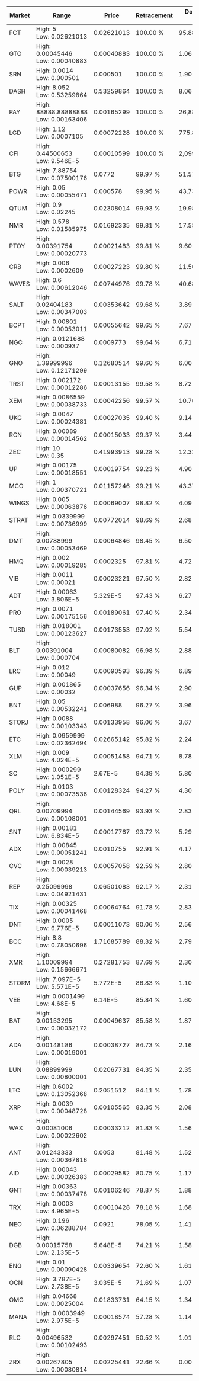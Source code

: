 | Market | Range | Price| Retracement | Doubles to 50% |
| --- | --- | --- | --- | --- |
| FCT | High: 5<br />Low: 0.02621013 | 0.02621013 | 100.00 % | 95.88 |
| GTO | High: 0.00045446<br />Low: 0.00040883 | 0.00040883 | 100.00 % | 1.06 |
| SRN | High: 0.0014<br />Low: 0.000501 | 0.000501 | 100.00 % | 1.90 |
| DASH | High: 8.052<br />Low: 0.53259864 | 0.53259864 | 100.00 % | 8.06 |
| PAY | High: 88888.88888888<br />Low: 0.00163406 | 0.00165299 | 100.00 % | 26,887,304.38 |
| LGD | High: 1.12<br />Low: 0.0007105 | 0.00072228 | 100.00 % | 775.81 |
| CFI | High: 0.44500653<br />Low: 9.546E-5 | 0.00010599 | 100.00 % | 2,099.74 |
| BTG | High: 7.88754<br />Low: 0.07500176 | 0.0772 | 99.97 % | 51.57 |
| POWR | High: 0.05<br />Low: 0.00055471 | 0.000578 | 99.95 % | 43.73 |
| QTUM | High: 0.9<br />Low: 0.02245 | 0.02308014 | 99.93 % | 19.98 |
| NMR | High: 0.578<br />Low: 0.01585975 | 0.01692335 | 99.81 % | 17.55 |
| PTOY | High: 0.00391754<br />Low: 0.00020773 | 0.00021483 | 99.81 % | 9.60 |
| CRB | High: 0.006<br />Low: 0.0002609 | 0.00027223 | 99.80 % | 11.50 |
| WAVES | High: 0.6<br />Low: 0.00612046 | 0.00744976 | 99.78 % | 40.68 |
| SALT | High: 0.02404183<br />Low: 0.00347003 | 0.00353642 | 99.68 % | 3.89 |
| BCPT | High: 0.00801<br />Low: 0.00053011 | 0.00055642 | 99.65 % | 7.67 |
| NGC | High: 0.0121688<br />Low: 0.000937 | 0.0009773 | 99.64 % | 6.71 |
| GNO | High: 1.39999996<br />Low: 0.12171299 | 0.12680514 | 99.60 % | 6.00 |
| TRST | High: 0.002172<br />Low: 0.00012286 | 0.00013155 | 99.58 % | 8.72 |
| XEM | High: 0.0086559<br />Low: 0.00038733 | 0.00042256 | 99.57 % | 10.70 |
| UKG | High: 0.0047<br />Low: 0.00024381 | 0.00027035 | 99.40 % | 9.14 |
| RCN | High: 0.00089<br />Low: 0.00014562 | 0.00015033 | 99.37 % | 3.44 |
| ZEC | High: 10<br />Low: 0.35 | 0.41993913 | 99.28 % | 12.32 |
| UP | High: 0.00175<br />Low: 0.00018551 | 0.00019754 | 99.23 % | 4.90 |
| MCO | High: 1<br />Low: 0.00370721 | 0.01157246 | 99.21 % | 43.37 |
| WINGS | High: 0.005<br />Low: 0.00063876 | 0.00069007 | 98.82 % | 4.09 |
| STRAT | High: 0.0339999<br />Low: 0.00736999 | 0.00772014 | 98.69 % | 2.68 |
| DMT | High: 0.00788999<br />Low: 0.00053469 | 0.00064846 | 98.45 % | 6.50 |
| HMQ | High: 0.002<br />Low: 0.00019285 | 0.0002325 | 97.81 % | 4.72 |
| VIB | High: 0.0011<br />Low: 0.00021 | 0.00023221 | 97.50 % | 2.82 |
| ADT | High: 0.00063<br />Low: 3.806E-5 | 5.329E-5 | 97.43 % | 6.27 |
| PRO | High: 0.0071<br />Low: 0.00175156 | 0.00189061 | 97.40 % | 2.34 |
| TUSD | High: 0.018001<br />Low: 0.00123627 | 0.00173553 | 97.02 % | 5.54 |
| BLT | High: 0.00391004<br />Low: 0.000704 | 0.00080082 | 96.98 % | 2.88 |
| LRC | High: 0.012<br />Low: 0.00049 | 0.00090593 | 96.39 % | 6.89 |
| GUP | High: 0.001865<br />Low: 0.00032 | 0.00037656 | 96.34 % | 2.90 |
| BNT | High: 0.05<br />Low: 0.00532241 | 0.006988 | 96.27 % | 3.96 |
| STORJ | High: 0.0088<br />Low: 0.00103343 | 0.00133958 | 96.06 % | 3.67 |
| ETC | High: 0.0959999<br />Low: 0.02362494 | 0.02665142 | 95.82 % | 2.24 |
| XLM | High: 0.009<br />Low: 4.024E-5 | 0.00051458 | 94.71 % | 8.78 |
| SC | High: 0.000299<br />Low: 1.051E-5 | 2.67E-5 | 94.39 % | 5.80 |
| POLY | High: 0.0103<br />Low: 0.00073536 | 0.00128324 | 94.27 % | 4.30 |
| QRL | High: 0.00709994<br />Low: 0.00108001 | 0.00144569 | 93.93 % | 2.83 |
| SNT | High: 0.00181<br />Low: 6.834E-5 | 0.00017767 | 93.72 % | 5.29 |
| ADX | High: 0.00845<br />Low: 0.00051241 | 0.0010755 | 92.91 % | 4.17 |
| CVC | High: 0.0028<br />Low: 0.00039213 | 0.00057058 | 92.59 % | 2.80 |
| REP | High: 0.25099998<br />Low: 0.04921431 | 0.06501083 | 92.17 % | 2.31 |
| TIX | High: 0.00325<br />Low: 0.00041468 | 0.00064764 | 91.78 % | 2.83 |
| DNT | High: 0.0005<br />Low: 6.776E-5 | 0.00011073 | 90.06 % | 2.56 |
| BCC | High: 8.8<br />Low: 0.78050696 | 1.71685789 | 88.32 % | 2.79 |
| XMR | High: 1.10009994<br />Low: 0.15666671 | 0.27281753 | 87.69 % | 2.30 |
| STORM | High: 7.097E-5<br />Low: 5.571E-5 | 5.772E-5 | 86.83 % | 1.10 |
| VEE | High: 0.0001499<br />Low: 4.68E-5 | 6.14E-5 | 85.84 % | 1.60 |
| BAT | High: 0.00153295<br />Low: 0.00032172 | 0.00049637 | 85.58 % | 1.87 |
| ADA | High: 0.00148186<br />Low: 0.00019001 | 0.00038727 | 84.73 % | 2.16 |
| LUN | High: 0.08899999<br />Low: 0.00800001 | 0.02067731 | 84.35 % | 2.35 |
| LTC | High: 0.6002<br />Low: 0.13052368 | 0.2051512 | 84.11 % | 1.78 |
| XRP | High: 0.0039<br />Low: 0.00048728 | 0.00105565 | 83.35 % | 2.08 |
| WAX | High: 0.00081006<br />Low: 0.00022602 | 0.00033212 | 81.83 % | 1.56 |
| ANT | High: 0.01243333<br />Low: 0.00367816 | 0.0053 | 81.48 % | 1.52 |
| AID | High: 0.00043<br />Low: 0.00026383 | 0.00029582 | 80.75 % | 1.17 |
| GNT | High: 0.00363<br />Low: 0.00037478 | 0.00106246 | 78.87 % | 1.88 |
| TRX | High: 0.0003<br />Low: 4.965E-5 | 0.00010428 | 78.18 % | 1.68 |
| NEO | High: 0.196<br />Low: 0.06288784 | 0.0921 | 78.05 % | 1.41 |
| DGB | High: 0.00015758<br />Low: 2.135E-5 | 5.648E-5 | 74.21 % | 1.58 |
| ENG | High: 0.01<br />Low: 0.00090428 | 0.00339654 | 72.60 % | 1.61 |
| OCN | High: 3.787E-5<br />Low: 2.738E-5 | 3.035E-5 | 71.69 % | 1.07 |
| OMG | High: 0.04668<br />Low: 0.0025004 | 0.01833731 | 64.15 % | 1.34 |
| MANA | High: 0.0003949<br />Low: 2.975E-5 | 0.00018574 | 57.28 % | 1.14 |
| RLC | High: 0.00496532<br />Low: 0.00102493 | 0.00297451 | 50.52 % | 1.01 |
| ZRX | High: 0.00267805<br />Low: 0.00080814 | 0.00225441 | 22.66 % | 0.00 |
